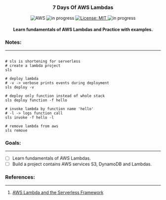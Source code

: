 <h3 align="center">
7 Days Of AWS Lambdas
</h3>

<!-- badges -->
<p align="center">

<!-- language -->
<img src="https://img.shields.io/badge/-AWS-orange" alt="AWS">

<!-- inprogress or completed -->
<!-- <img src="https://img.shields.io/badge/-completed-green" alt="completed"> -->
	
<!-- inprogress or completed -->
<img src="https://img.shields.io/badge/-in%20progress-red" alt="in progress">
	
<!-- licence -->
<a href="https://github.com/ftamur/iOSPencilKitDrawApp/blob/main/LICENSE">
<img src="https://img.shields.io/badge/License-MIT-lightgrey.svg" alt="License: MIT">
</a>
	
<!-- week of year -->
<img src="https://img.shields.io/badge/week-29-green" alt="in progress">

</p>

<h4 align="center">
Learn fundamentals of AWS Lambdas and Practice with examples.
</h4>

<h3>
Notes:
</h3><hr>

```properties

# sls is shortening for serverless
# create a lambda project 
sls

# deploy lambda
# -v -> verbose prints events during deployment
sls deploy -v

# deploy only function instead of whole stack
sls deploy function -f hello

# invoke lambda by function name 'hello' 
# -l -> logs function call
sls invoke -f hello -l 

# remove lambda from aws
sls remove

```

<h3>
Goals:
</h3><hr>

- [ ] Learn fundamentals of AWS Lambdas.
- [ ] Build a project contains AWS services S3, DynamoDB and Lambdas. 

<h3>
References:
</h3><hr>

1. [AWS Lambda and the Serverless Framework](https://www.udemy.com/course/aws-lambda-serverless/)
